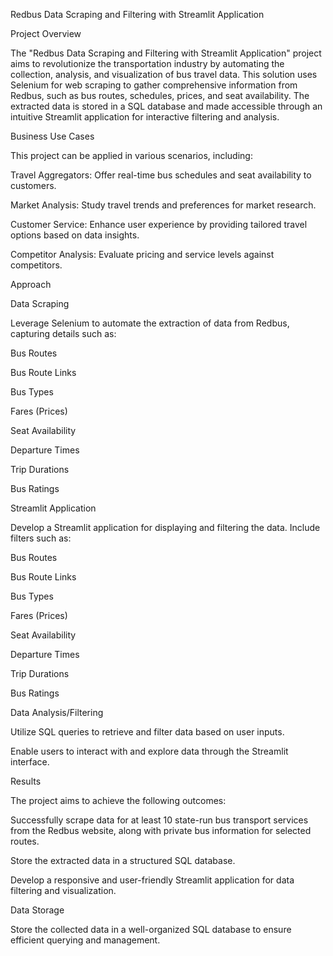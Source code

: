 Redbus Data Scraping and Filtering with Streamlit Application

Project Overview

The "Redbus Data Scraping and Filtering with Streamlit Application" project aims to revolutionize the transportation industry by automating the collection, analysis, and visualization of bus travel data. This solution uses Selenium for web scraping to gather comprehensive information from Redbus, such as bus routes, schedules, prices, and seat availability. The extracted data is stored in a SQL database and made accessible through an intuitive Streamlit application for interactive filtering and analysis.

Business Use Cases

This project can be applied in various scenarios, including:

Travel Aggregators: Offer real-time bus schedules and seat availability to customers.

Market Analysis: Study travel trends and preferences for market research.

Customer Service: Enhance user experience by providing tailored travel options based on data insights.

Competitor Analysis: Evaluate pricing and service levels against competitors.

Approach

Data Scraping

Leverage Selenium to automate the extraction of data from Redbus, capturing details such as:

Bus Routes

Bus Route Links

Bus Types

Fares (Prices)

Seat Availability

Departure Times

Trip Durations

Bus Ratings

Streamlit Application

Develop a Streamlit application for displaying and filtering the data. Include filters such as:

Bus Routes

Bus Route Links

Bus Types

Fares (Prices)

Seat Availability

Departure Times

Trip Durations

Bus Ratings

Data Analysis/Filtering

Utilize SQL queries to retrieve and filter data based on user inputs.

Enable users to interact with and explore data through the Streamlit interface.

Results

The project aims to achieve the following outcomes:

Successfully scrape data for at least 10 state-run bus transport services from the Redbus website, along with private bus information for selected routes.

Store the extracted data in a structured SQL database.

Develop a responsive and user-friendly Streamlit application for data filtering and visualization.

Data Storage

Store the collected data in a well-organized SQL database to ensure efficient querying and management.


